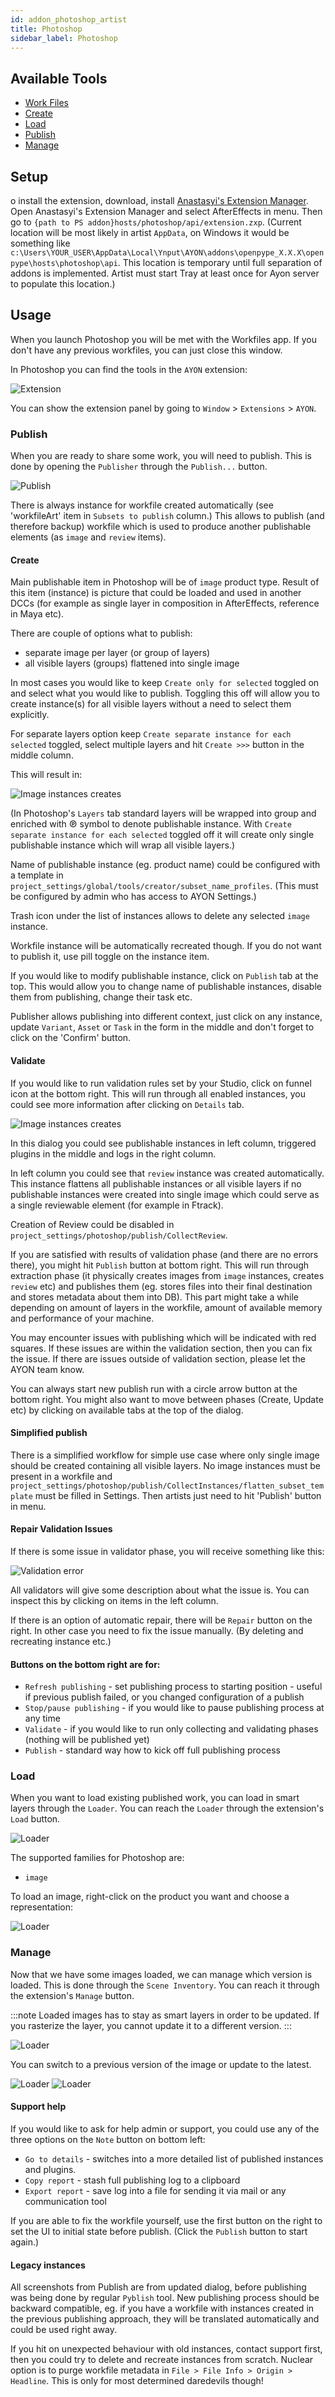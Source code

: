 ```yaml
---
id: addon_photoshop_artist
title: Photoshop
sidebar_label: Photoshop
---
```


## Available Tools

-   [Work Files](artist_tools_workfiles)
-   [Create](artist_tools_creator)
-   [Load](artist_tools_loader)
-   [Publish](artist_tools_publisher)
-   [Manage](artist_tools_inventory)

## Setup

o install the extension, download, install [Anastasyi's Extension Manager](https://install.anastasiy.com/). Open Anastasyi's Extension Manager and select AfterEffects in menu. Then go to `{path to PS addon}hosts/photoshop/api/extension.zxp`.
(Current location will be most likely in artist `AppData`, on Windows it would be something like `c:\Users\YOUR_USER\AppData\Local\Ynput\AYON\addons\openpype_X.X.X\openpype\hosts\photoshop\api`.
This location is temporary until full separation of addons is implemented. Artist must start Tray at least once for Ayon server to populate this location.)

## Usage

When you launch Photoshop you will be met with the Workfiles app. If you don't have any previous workfiles, you can just close this window.

In Photoshop you can find the tools in the `AYON` extension:

![Extension](assets/photoshop_extension.png) <!-- picture needs to be changed -->

You can show the extension panel by going to `Window` > `Extensions` > `AYON`.

### Publish

When you are ready to share some work, you will need to publish. This is done by opening the `Publisher` through the `Publish...` button.

![Publish](assets/photoshop_publish.png)

There is always instance for workfile created automatically (see 'workfileArt' item in `Subsets to publish` column.) This allows to publish (and therefore backup)
workfile which is used to produce another publishable elements (as `image` and `review` items).

#### Create

Main publishable item in Photoshop will be of `image` product type. Result of this item (instance) is picture that could be loaded and used in another DCCs (for example as
single layer in composition in AfterEffects, reference in Maya etc).

There are couple of options what to publish:
- separate image per layer (or group of layers)
- all visible layers (groups) flattened into single image

In most cases you would like to keep `Create only for selected` toggled on and select what you would like to publish. Toggling this off
will allow you to create instance(s) for all visible layers without a need to select them explicitly.

For separate layers option keep `Create separate instance for each selected` toggled, select multiple layers and hit `Create >>>` button in the middle column.

This will result in:

![Image instances creates](assets/photoshop_publish_images.png)

(In Photoshop's `Layers` tab standard layers will be wrapped into group and enriched with ℗ symbol to denote publishable instance. With `Create separate instance for each selected` toggled off
it will create only single publishable instance which will wrap all visible layers.)

Name of publishable instance (eg. product name) could be configured with a template in `project_settings/global/tools/creator/subset_name_profiles`.
(This must be configured by admin who has access to AYON Settings.)

Trash icon under the list of instances allows to delete any selected `image` instance.

Workfile instance will be automatically recreated though. If you do not want to publish it, use pill toggle on the instance item.

If you would like to modify publishable instance, click on `Publish` tab at the top. This would allow you to change name of publishable
instances, disable them from publishing, change their task etc.

Publisher allows publishing into different context, just click on any instance, update `Variant`, `Asset` or `Task` in the form in the middle and don't forget to click on the 'Confirm' button.

#### Validate

If you would like to run validation rules set by your Studio, click on funnel icon at the bottom right. This will run through all
enabled instances, you could see more information after clicking on `Details` tab.

![Image instances creates](assets/photoshop_publish_validations.png)

In this dialog you could see publishable instances in left column, triggered plugins in the middle and logs in the right column.

In left column you could see that `review` instance was created automatically. This instance flattens all publishable instances or
all visible layers if no publishable instances were created into single image which could serve as a single reviewable element (for example in Ftrack).

Creation of Review could be disabled in `project_settings/photoshop/publish/CollectReview`.

If you are satisfied with results of validation phase (and there are no errors there), you might hit `Publish` button at bottom right.
This will run through extraction phase (it physically creates images from `image` instances, creates `review` etc) and publishes them
(eg. stores files into their final destination and stores metadata about them into DB).
This part might take a while depending on amount of layers in the workfile, amount of available memory and performance of your machine.

You may encounter issues with publishing which will be indicated with red squares. If these issues are within the validation section, then you can fix the issue. If there are issues outside of validation section, please let the AYON team know.

You can always start new publish run with a circle arrow button at the bottom right. You might also want to move between phases (Create, Update etc)
by clicking on available tabs at the top of the dialog.

#### Simplified publish

There is a simplified workflow for simple use case where only single image should be created containing all visible layers.
No image instances must be present in a workfile and `project_settings/photoshop/publish/CollectInstances/flatten_subset_template` must be filled in Settings.
Then artists just need to hit 'Publish' button in menu.

#### Repair Validation Issues

If there is some issue in validator phase, you will receive something like this:

![Validation error](assets/photoshop_publish_failed.png)

All validators will give some description about what the issue is. You can inspect this by clicking on items in the left column.

If there is an option of automatic repair, there will be `Repair` button on the right. In other case you need to fix the issue manually.
(By deleting and recreating instance etc.)

#### Buttons on the bottom right are for:
- `Refresh publishing` - set publishing process to starting position - useful if previous publish failed, or you changed configuration of a publish
- `Stop/pause publishing` - if you would like to pause publishing process at any time
- `Validate` - if you would like to run only collecting and validating phases (nothing will be published yet)
- `Publish` - standard way how to kick off full publishing process

### Load

When you want to load existing published work, you can load in smart layers through the `Loader`. You can reach the `Loader` through the extension's `Load` button.

![Loader](assets/photoshop_loader.png) <!-- picture needs to be changed -->

The supported families for Photoshop are:

- `image`

To load an image, right-click on the product you want and choose a representation:

![Loader](assets/photoshop_loader_load.gif)

### Manage

Now that we have some images loaded, we can manage which version is loaded. This is done through the `Scene Inventory`. You can reach it through the extension's `Manage` button.

:::note
Loaded images has to stay as smart layers in order to be updated. If you rasterize the layer, you cannot update it to a different version.
:::

![Loader](assets/photoshop_manage.png)

You can switch to a previous version of the image or update to the latest.

![Loader](assets/photoshop_manage_switch.gif)
![Loader](assets/photoshop_manage_update.gif)


#### Support help
If you would like to ask for help admin or support, you could use any of the three options on the `Note` button on bottom left:
- `Go to details` - switches into a more detailed list of published instances and plugins.
- `Copy report` - stash full publishing log to a clipboard
- `Export report` - save log into a file for sending it via mail or any communication tool

If you are able to fix the workfile yourself, use the first button on the right to set the UI to initial state before publish. (Click the `Publish` button to start again.)

#### Legacy instances

All screenshots from Publish are from updated dialog, before publishing was being done by regular `Pyblish` tool.
New publishing process should be backward compatible, eg. if you have a workfile with instances created in the previous publishing approach, they will be translated automatically and
could be used right away.

If you hit on unexpected behaviour with old instances, contact support first, then you could try to delete and recreate instances from scratch.
Nuclear option is to purge workfile metadata in `File > File Info > Origin > Headline`. This is only for most determined daredevils though!
